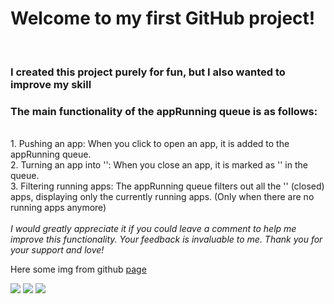 <h1>Welcome to my first GitHub project! </h1><br/>
<h3>I created this project purely for fun, but I also wanted to improve my skill</h3> 
<h3>The main functionality of the appRunning queue is as follows:</h3><br/>
1. Pushing an app: When you click to open an app, it is added to the appRunning queue.<br/>
2. Turning an app into '': When you close an app, it is marked as '' in the queue.<br/>
3. Filtering running apps: The appRunning queue filters out all the '' (closed) apps, displaying only the currently running apps. (Only when there are no running apps anymore)<br/>
<br/>
 <i>I would greatly appreciate it if you could leave a comment to help me improve this functionality. 
Your feedback is invaluable to me. Thank you for your support and love!</i>
<p> Here some img from github  <a href="https://hynguye.github.io/MyLifeOS/">page</a><p>
<img src="https://github.com/HyNguye/MyLifeOS/assets/105166195/93fcd9b3-2c31-4d34-a08a-a5ace87ef9c2"/>
<img src="https://github.com/HyNguye/MyLifeOS/assets/105166195/0af30cf7-4470-434e-91ab-b9b80b94e3e5"/>
<img src="https://github.com/HyNguye/MyLifeOS/assets/105166195/9a0fa961-0beb-466d-9742-3f5bb887e57a"/>
